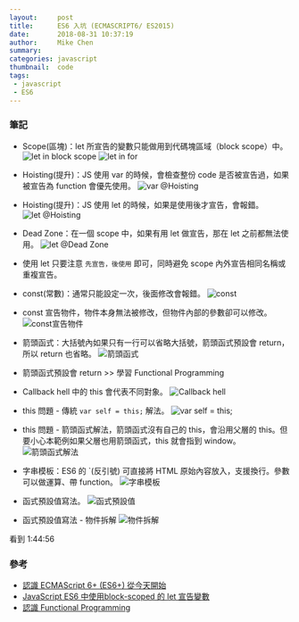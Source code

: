```yaml
---
layout:     post
title:      ES6 入坑 (ECMASCRIPT6/ ES2015)
date:       2018-08-31 10:37:19
author:     Mike Chen
summary:    
categories: javascript
thumbnail:  code
tags:
 - javascript
 - ES6
---
```


### 筆記

* Scope(區塊)：let 所宣告的變數只能做用到代碼塊區域（block scope）中。
![let in block scope](https://i.imgur.com/KOQ8MEm.png)
![let in for](https://i.imgur.com/UpELgEI.png)

* Hoisting(提升)：JS 使用 var 的時候，會檢查整份 code 是否被宣告過，如果被宣告為 function 會優先使用。
![var @Hoisting](https://i.imgur.com/rBIDwrM.png)

* Hoisting(提升)：JS 使用 let 的時候，如果是使用後才宣告，會報錯。
![let @Hoisting](https://i.imgur.com/TqRM8WY.png)

* Dead Zone：在一個 scope 中，如果有用 let 做宣告，那在 let 之前都無法使用。
![let @Dead Zone](https://i.imgur.com/NU8wMEa.png)

* 使用 let 只要注意 `先宣告，後使用` 即可，同時避免 scope 內外宣告相同名稱或重複宣告。

* const(常數)：通常只能設定一次，後面修改會報錯。
![const](https://i.imgur.com/c8xegri.png)

* const 宣告物件，物件本身無法被修改，但物件內部的參數卻可以修改。
![const宣告物件](https://i.imgur.com/ojw8n1O.png)

* 箭頭函式：大括號內如果只有一行可以省略大括號，箭頭函式預設會 return，所以 return 也省略。
![箭頭函式](https://i.imgur.com/hWPTmj9.png)

* 箭頭函式預設會 return >> 學習 Functional Programming

* Callback hell 中的 this 會代表不同對象。
![Callback hell](https://i.imgur.com/wczLL5k.png)

* this 問題 - 傳統 `var self = this;` 解法。
![var self = this;](https://i.imgur.com/8fbzlGJ.png)

* this 問題 - 箭頭函式解法，箭頭函式沒有自己的 this，會沿用父層的 this。但要小心本範例如果父層也用箭頭函式，this 就會指到 window。
![箭頭函式解法](https://i.imgur.com/8N42XSD.png)

* 字串模板：ES6 的 `(反引號) 可直接將 HTML 原始內容放入，支援換行。參數可以做運算、帶 function。
![字串模板](https://i.imgur.com/mM5LBjY.png)

* 函式預設值寫法。
![函式預設值](https://i.imgur.com/Ma7yeJB.png)

* 函式預設值寫法 - 物件拆解
![物件拆解](https://i.imgur.com/5JYVf9V.png)

看到 1:44:56


### 參考
* [認識 ECMAScript 6+ (ES6+) 從今天開始](https://www.youtube.com/watch?v=d41ZSFKBPcA)
* [JavaScript ES6 中使用block-scoped 的 let 宣告變數](https://pjchender.blogspot.com/2017/01/es6-let.html)
* [認識 Functional Programming](https://ithelp.ithome.com.tw/articles/10191612)